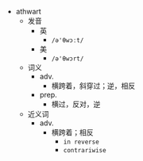 - athwart
  - 发音
    - 英
      - `/ə'θwɔːt/`
    - 美
      - `/ə'θwɔrt/`
  - 词义
    - adv.
      - 横跨着，斜穿过；逆，相反
    - prep.
      - 横过，反对，逆
  - 近义词
    - adv.
      - 横跨着；相反
        - `in reverse`
        - `contrariwise`
